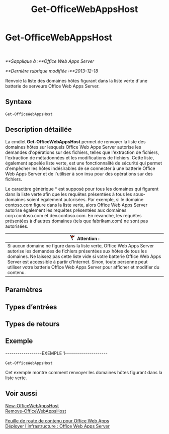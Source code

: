 ﻿---
title: Get-OfficeWebAppsHost
TOCTitle: Get-OfficeWebAppsHost
ms:assetid: a9b766a7-a15c-4bbf-9750-31719406d65f
ms:mtpsurl: https://technet.microsoft.com/fr-fr/library/JJ219446(v=office.15)
ms:contentKeyID: 49645225
ms.date: 12/19/2017
mtps_version: v=office.15
ms.translationtype: HT
---

# Get-OfficeWebAppsHost

 

_**Sapplique à :**Office Web Apps Server_

_**Dernière rubrique modifiée :**2013-12-18_

Renvoie la liste des domaines hôtes figurant dans la liste verte d'une batterie de serveurs Office Web Apps Server.

## Syntaxe

    Get-OfficeWebAppsHost

## Description détaillée

La cmdlet **Get-OfficeWebAppsHost** permet de renvoyer la liste des domaines hôtes sur lesquels Office Web Apps Server autorise les demandes d'opérations sur des fichiers, telles que l'extraction de fichiers, l'extraction de métadonnées et les modifications de fichiers. Cette liste, également appelée liste verte, est une fonctionnalité de sécurité qui permet d'empêcher les hôtes indésirables de se connecter à une batterie Office Web Apps Server et de l'utiliser à son insu pour des opérations sur des fichiers.

Le caractère générique \* est supposé pour tous les domaines qui figurent dans la liste verte afin que les requêtes présentées à tous les sous-domaines soient également autorisées. Par exemple, si le domaine contoso.com figure dans la liste verte, alors Office Web Apps Server autorise également les requêtes présentées aux domaines corp.contoso.com et dev.contoso.com. En revanche, les requêtes présentées à d'autres domaines (tels que fabrikam.com) ne sont pas autorisées.

<table>
<thead>
<tr class="header">
<th><img src="images/JJ219459.Caution(Office.15).gif" title="Attention" alt="Attention" /><strong>Attention :</strong></th>
</tr>
</thead>
<tbody>
<tr class="odd">
<td>Si aucun domaine ne figure dans la liste verte, Office Web Apps Server autorise les demandes de fichiers présentées aux hôtes de tous les domaines. Ne laissez pas cette liste vide si votre batterie Office Web Apps Server est accessible à partir d'Internet. Sinon, toute personne peut utiliser votre batterie Office Web Apps Server pour afficher et modifier du contenu.</td>
</tr>
</tbody>
</table>


## Paramètres

## Types d’entrées

## Types de retours

## Exemple

\------------------EXEMPLE 1---------------------

    Get-OfficeWebAppsHost

Cet exemple montre comment renvoyer les domaines hôtes figurant dans la liste verte.

## Voir aussi


[New-OfficeWebAppsHost](new-officewebappshost.md)  
[Remove-OfficeWebAppsHost](remove-officewebappshost.md)  


[Feuille de route de contenu pour Office Web Apps](content-roadmap-for-office-web-apps-server.md)  
[Déployer l'infrastructure : Office Web Apps Server](deploy-the-infrastructure-office-web-apps-server.md)  
  

[](deploy-the-infrastructure-office-web-apps-server.md)

